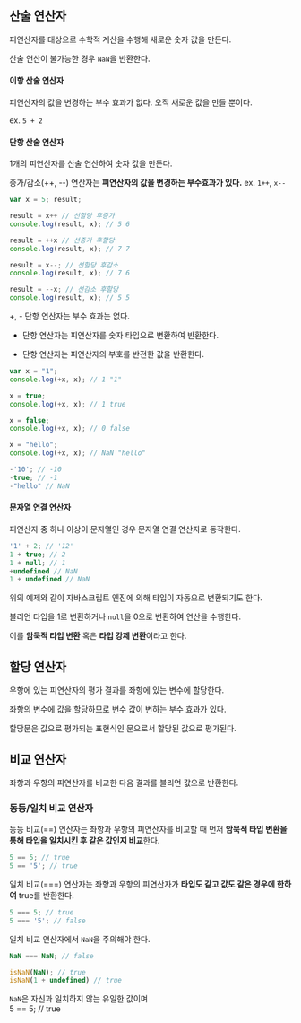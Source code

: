 ## 산술 연산자
피연산자를 대상으로 수학적 계산을 수행해 새로운 숫자 값을 만든다.

산술 연산이 불가능한 경우 `NaN`을 반환한다.
#### 이항 산술 연산자
피연산자의 값을 변경하는 부수 효과가 없다. 오직 새로운 값을 만들 뿐이다.

ex. `5 + 2`

#### 단항 산술 연산자

1개의 피연산자를 산술 연산하여 숫자 값을 만든다.

증가/감소(++, --) 연산자는 **피연산자의 값을 변경하는 부수효과가 있다.**
ex. `1++`, `x--`

```js
var x = 5; result;

result = x++ // 선할당 후증가
console.log(result, x); // 5 6

result = ++x // 선증가 후할당
console.log(result, x); // 7 7

result = x--; // 선할당 후감소
console.log(result, x); // 7 6

result = --x; // 선감소 후할당
console.log(result, x); // 5 5
```

+, - 단항 연산자는 부수 효과는 없다. 

+ 단항 연산자는 피연산자를 숫자 타입으로 변환하여 반환한다.

- 단항 연산자는 피연산자의 부호를 반전한 값을 반환한다.

```js
var x = "1";
console.log(+x, x); // 1 "1"

x = true;
console.log(+x, x); // 1 true

x = false;
console.log(+x, x); // 0 false

x = "hello";
console.log(+x, x); // NaN "hello"

-'10'; // -10
-true; // -1
-"hello" // NaN
```

#### 문자열 연결 연산자

피연산자 중 하나 이상이 문자열인 경우 문자열 연결 연산자로 동작한다.

```js
'1' + 2; // '12'
1 + true; // 2
1 + null; // 1
+undefined // NaN
1 + undefined // NaN
```
위의 예제와 같이 자바스크립트 엔진에 의해 타입이 자동으로 변환되기도 한다.

불리언 타입을 1로 변환하거나 `null`을 0으로 변환하여 연산을 수행한다.

이를 **암묵적 타입 변환** 혹은 **타입 강제 변환**이라고 한다.

## 할당 연산자

우항에 있는 피연산자의 평가 결과를 좌항에 있는 변수에 할당한다.

좌항의 변수에 값을 할당하므로 변수 값이 변하는 부수 효과가 있다.

할당문은 값으로 평가되는 표현식인 문으로서 할당된 값으로 평가된다.

## 비교 연산자

좌항과 우항의 피연산자를 비교한 다음 결과를 불리언 값으로 반환한다.

### 동등/일치 비교 연산자

동등 비교(==) 연산자는 좌항과 우항의 피연산자를 비교할 때 먼저 **암묵적 타입 변환을 통해 타입을 일치시킨 후 같은 값인지 비교**한다.
```js
5 == 5; // true
5 == '5'; // true
```
일치 비교(===) 연산자는 좌항과 우항의 피연산자가 **타입도 같고 값도 같은 경우에 한하여** true를 반환한다.
```js
5 === 5; // true
5 === '5'; // false
```
일치 비교 연산자에서 `NaN`을 주의해야 한다.
```js
NaN === NaN; // false

isNaN(NaN); // true
isNaN(1 + undefined) // true
```
`NaN`은 자신과 일치하지 않는 유일한 값이며  
5 == 5; // true
